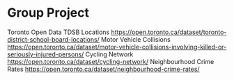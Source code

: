 # Group Project
 
Toronto Open Data
TDSB Locations https://open.toronto.ca/dataset/toronto-district-school-board-locations/ 
Motor Vehicle Collisions https://open.toronto.ca/dataset/motor-vehicle-collisions-involving-killed-or-seriously-injured-persons/
Cycling Network https://open.toronto.ca/dataset/cycling-network/
Neighbourhood Crime Rates https://open.toronto.ca/dataset/neighbourhood-crime-rates/